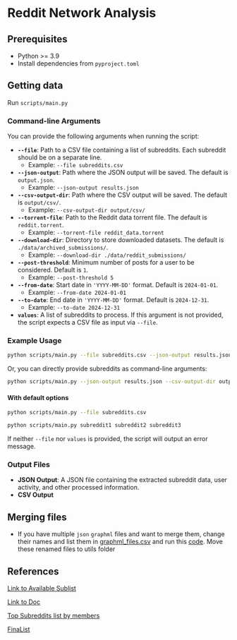 
# Reddit Network Analysis

## Prerequisites

- Python >= 3.9
- Install dependencies from `pyproject.toml`

## Getting data

Run `scripts/main.py`

### Command-line Arguments

You can provide the following arguments when running the script:

- **`--file`**: Path to a CSV file containing a list of subreddits. Each subreddit should be on a separate line.
  - Example: `--file subreddits.csv`
- **`--json-output`**: Path where the JSON output will be saved. The default is `output.json`.
  - Example: `--json-output results.json`
- **`--csv-output-dir`**: Path where the CSV output will be saved. The default is `output/csv/`.
  - Example: `--csv-output-dir output/csv/`
- **`--torrent-file`**: Path to the Reddit data torrent file. The default is `reddit.torrent`.
  - Example: `--torrent-file reddit_data.torrent`
- **`--download-dir`**: Directory to store downloaded datasets. The default is `./data/archived_submissions/`.
  - Example: `--download-dir ./data/reddit_submissions/`
- **`--post-threshold`**: Minimum number of posts for a user to be considered. Default is `1`.
  - Example: `--post-threshold 5`
- **`--from-date`**: Start date in `'YYYY-MM-DD'` format. Default is `2024-01-01`.
  - Example: `--from-date 2024-01-01`
- **`--to-date`**: End date in `'YYYY-MM-DD'` format. Default is `2024-12-31`.
  - Example: `--to-date 2024-12-31`
- **`values`**: A list of subreddits to process. If this argument is not provided, the script expects a CSV file as input via `--file`.

### Example Usage

```bash
python scripts/main.py --file subreddits.csv --json-output results.json --csv-output-dir output/csv --torrent-file reddit_data.torrent --download-dir ./data/archived_submissions/ --post-threshold 5 --from-date 2021-01-01 --to-date 2022-12-31
```

Or, you can directly provide subreddits as command-line arguments:

```bash
python scripts/main.py --json-output results.json --csv-output-dir output/csv --post-threshold 5 --from-date 2024-01-01 --to-date 2024-12-31 subreddit1 subreddit2 subreddit3
```

#### With default options

```bash
python scripts/main.py --file subreddits.csv
```

```bash
python scripts/main.py subreddit1 subreddit2 subreddit3
```

If neither `--file` nor `values` is provided, the script will output an error message.

### Output Files

- **JSON Output**: A JSON file containing the extracted subreddit data, user
  activity, and other processed information.
- **CSV Output**
## Merging files

- If you have multiple `json` `graphml` files and want to merge them, change their names and list them in [graphml_files.csv](utils/graphml_files.csv) and run this [code](utils/mergegml.py). Move these renamed files to utils folder

## References

[Link to Available Sublist](https://docs.google.com/spreadsheets/d/1KMybtp6lWoG154eiNmh-FWVlCs40z8NnljzhYfHPM2c/edit?gid=952481735#gid=952481735)

[Link to Doc](https://docs.google.com/document/d/1GeB1Ji9qhLvGSaW175c7pY75rD81mBwAudBi1SpCxBg/edit?tab=t.1687nqsr0gjy)

[Top Subreddits list by members](https://docs.google.com/spreadsheets/d/1E5PU18h8G-GGRYponNVJ_Crhu5LkyEnOXQr7Vie353A/edit?usp=sharing)

[FinaList](https://docs.google.com/spreadsheets/d/1oT-zug2Rv-x4MXzl_3ykpTg8_wSVj2f8ZTKANL40TSc/edit?usp=sharing)
